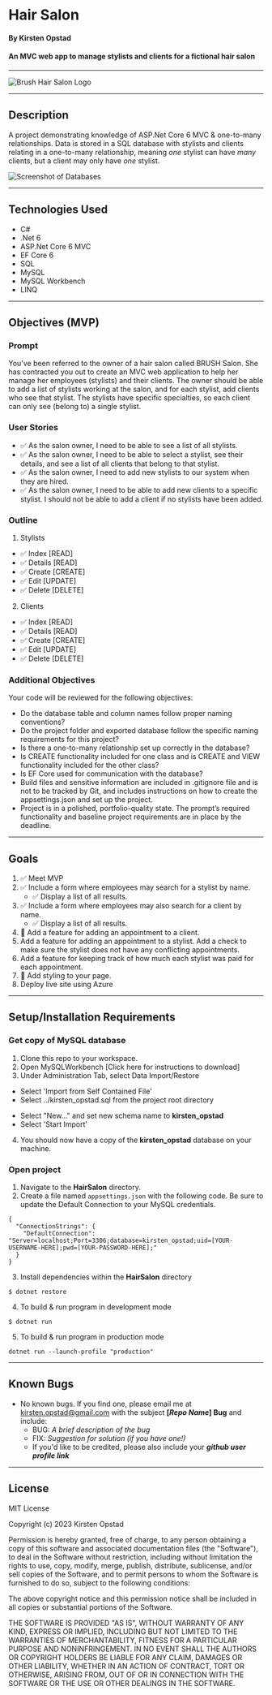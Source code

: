 # Hair Salon

#### By Kirsten Opstad

#### An MVC web app to manage stylists and clients for a fictional hair salon
***
![Brush Hair Salon Logo](HairSalon/wwwroot/images/Salon.png)
***
## Description


A project demonstrating knowledge of ASP.Net Core 6 MVC & one-to-many relationships. Data is stored in a SQL database with stylists and clients relating in a one-to-many relationship, meaning *one* stylist can have *many* clients, but a client may only have *one* stylist.

![Screenshot of Databases](HairSalon/wwwroot/images/SalonSchemas.png)

*** 

## Technologies Used

* C#
* .Net 6
* ASP.Net Core 6 MVC
* EF Core 6
* SQL
* MySQL
* MySQL Workbench
* LINQ

***

## Objectives (MVP)

### Prompt
You've been referred to the owner of a hair salon called BRUSH Salon. She has contracted you out to create an MVC web application to help her manage her employees (stylists) and their clients. The owner should be able to add a list of stylists working at the salon, and for each stylist, add clients who see that stylist. The stylists have specific specialties, so each client can only see (belong to) a single stylist.

### User Stories
  * ✅ As the salon owner, I need to be able to see a list of all stylists. 
  * ✅ As the salon owner, I need to be able to select a stylist, see their details, and see a list of all clients that belong to that stylist. 
  * ✅ As the salon owner, I need to add new stylists to our system when they are hired. 
  * ✅ As the salon owner, I need to be able to add new clients to a specific stylist. I should not be able to add a client if no stylists have been added. 

### Outline
1. Stylists 
  - ✅ Index [READ] 
  - ✅ Details [READ] 
  - ✅ Create [CREATE] 
  - ✅ Edit [UPDATE]
  - ✅ Delete [DELETE]

2. Clients 
  - ✅ Index [READ] 
  - ✅ Details [READ] 
  - ✅ Create [CREATE]
  - ✅ Edit [UPDATE]
  - ✅ Delete [DELETE]

<!-- #### Naming
Note: You must follow the naming conventions for your project. Projects that do not follow these conventions will not be reviewed and will be returned not passing.

Use your first name and last name to name your database in the following way:

Production Database: first_last
Use the following name for your directory:

Main Project Folder: HairSalon

#### Exported Database
When you're finished, export the .sql file holding the information from your production database.

Please commit this file with your project in the top level of your solution folder. Again, use your first and last name as the file name following the pattern below:

Production Database: first_last.sql
If you name your database, project folder, or .sql file incorrectly your project will be sent back to you immediately without being graded. -->

### Additional Objectives
Your code will be reviewed for the following objectives:

* Do the database table and column names follow proper naming conventions?
* Do the project folder and exported database follow the specific naming requirements for this project?
* Is there a one-to-many relationship set up correctly in the database?
* Is CREATE functionality included for one class and is CREATE and VIEW functionality included for the other class?
* Is EF Core used for communication with the database?
* Build files and sensitive information are included in .gitignore file and is not to be tracked by Git, and includes instructions on how to create the appsettings.json and set up the project.
* Project is in a polished, portfolio-quality state.
The prompt’s required functionality and baseline project requirements are in place by the deadline.

***

## Goals
1. ✅ Meet MVP 
2. ✅ Include a form where employees may search for a stylist by name. 
    * ✅ Display a list of all results.
3. ✅ Include a form where employees may also search for a client by name. 
    * ✅ Display a list of all results. 
4. 📌 Add a feature for adding an appointment to a client.
5. Add a feature for adding an appointment to a stylist. Add a check to make sure the stylist does not have any conflicting appointments.
6. Add a feature for keeping track of how much each stylist was paid for each appointment.
7. 📌 Add styling to your page.
8. Deploy live site using Azure

***
## Setup/Installation Requirements

### Get copy of MySQL database
1. Clone this repo to your workspace.
2. Open MySQLWorkbench [Click here for instructions to download]
3. Under Administration Tab, select Data Import/Restore
  * Select 'Import from Self Contained File'
  * Select ../kirsten_opstad.sql from the project root directory
  <!-- ![Screenshot of MySQL Import Settings](INSERT SCREENSHOT LINK) -->
  * Select "New..." and set new schema name to **kirsten_opstad**
  * Select 'Start Import'
4. You should now have a copy of the **kirsten_opstad** database on your machine.

### Open project
1. Navigate to the **HairSalon** directory.
2. Create a file named `appsettings.json` with the following code. Be sure to update the Default Connection to your MySQL credentials.
```
{
  "ConnectionStrings": {
    "DefaultConnection": "Server=localhost;Port=3306;database=kirsten_opstad;uid=[YOUR-USERNAME-HERE];pwd=[YOUR-PASSWORD-HERE];"
  }
}
```
3. Install dependencies within the **HairSalon** directory
```
$ dotnet restore
```

4. To build & run program in development mode 
 ```
 $ dotnet run
 ```

5. To build & run program in production mode 
 ```
 dotnet run --launch-profile "production"
 ```
***
## Known Bugs

* No known bugs. If you find one, please email me at kirsten.opstad@gmail.com with the subject **[_Repo Name_] Bug** and include:
  * BUG: _A brief description of the bug_
  * FIX: _Suggestion for solution (if you have one!)_
  * If you'd like to be credited, please also include your **_github user profile link_**
***
## License

MIT License

Copyright (c) 2023 Kirsten Opstad 

Permission is hereby granted, free of charge, to any person obtaining a copy of this software and associated documentation files (the "Software"), to deal in the Software without restriction, including without limitation the rights to use, copy, modify, merge, publish, distribute, sublicense, and/or sell copies of the Software, and to permit persons to whom the Software is furnished to do so, subject to the following conditions:

The above copyright notice and this permission notice shall be included in all copies or substantial portions of the Software.

THE SOFTWARE IS PROVIDED "AS IS", WITHOUT WARRANTY OF ANY KIND, EXPRESS OR IMPLIED, INCLUDING BUT NOT LIMITED TO THE WARRANTIES OF MERCHANTABILITY, FITNESS FOR A PARTICULAR PURPOSE AND NONINFRINGEMENT. IN NO EVENT SHALL THE AUTHORS OR COPYRIGHT HOLDERS BE LIABLE FOR ANY CLAIM, DAMAGES OR OTHER LIABILITY, WHETHER IN AN ACTION OF CONTRACT, TORT OR OTHERWISE, ARISING FROM, OUT OF OR IN CONNECTION WITH THE SOFTWARE OR THE USE OR OTHER DEALINGS IN THE SOFTWARE.

